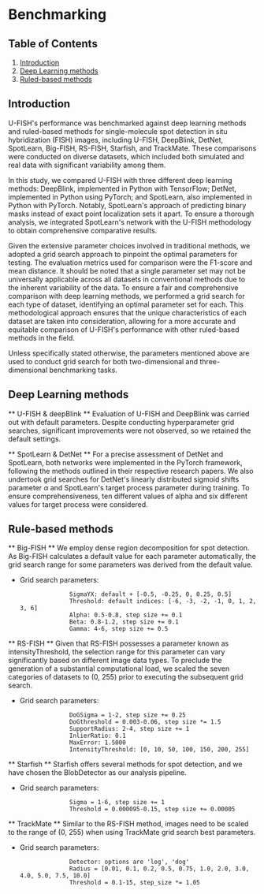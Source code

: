 # Benchmarking

## Table of Contents

1. [Introduction](#introduction)
2. [Deep Learning methods](#deep-learning-methods)
3. [Ruled-based methods](#rule-based-methods)



## Introduction
U-FISH's performance was benchmarked against deep learning methods and ruled-based methods for single-molecule spot detection in situ hybridization (FISH) images, including U-FISH, DeepBlink, DetNet, SpotLearn, Big-FISH, RS-FISH, Starfish, and TrackMate. These comparisons were conducted on diverse datasets, which included both simulated and real data with significant variability among them. 

In this study, we compared U-FISH with three different deep learning methods: DeepBlink, implemented in Python with TensorFlow; DetNet, implemented in Python using PyTorch; and SpotLearn, also implemented in Python with PyTorch. Notably, SpotLearn's approach of predicting binary masks instead of exact point localization sets it apart. To ensure a thorough analysis, we integrated SpotLearn's network with the U-FISH methodology to obtain comprehensive comparative results.

Given the extensive parameter choices involved in traditional methods, we adopted a grid search approach to pinpoint the optimal parameters for testing. The evaluation metrics used for comparison were the F1-score and mean distance. It should be noted that a single parameter set may not be universally applicable across all datasets in conventional methods due to the inherent variability of the data. To ensure a fair and comprehensive comparison with deep learning methods, we performed a grid search for each type of dataset, identifying an optimal parameter set for each. This methodological approach ensures that the unique characteristics of each dataset are taken into consideration, allowing for a more accurate and equitable comparison of U-FISH's performance with other ruled-based methods in the field.

Unless specifically stated otherwise, the parameters mentioned above are used to conduct grid search for both two-dimensional and three-dimensional benchmarking tasks.


## Deep Learning methods


** U-FISH & deepBlink **
Evaluation of U-FISH and DeepBlink was carried out with default parameters. Despite conducting hyperparameter grid searches, significant improvements were not observed, so we retained the default settings.


** SpotLearn & DetNet **
For a precise assessment of DetNet and SpotLearn, both networks were implemented in the PyTorch framework, following the methods outlined in their respective research papers. We also undertook grid searches for DetNet's linearly distributed sigmoid shifts parameter $\alpha$ and SpotLearn's target process parameter during training. To ensure comprehensiveness, ten different values of alpha and six different values for target process were considered.


## Rule-based methods

** Big-FISH **
We employ dense region decomposition for spot detection. As Big-FISH calculates a default value for each parameter automatically, the grid search range for some parameters was derived from the default value. 
* Grid search parameters:
                 
                    SigmaYX: default + [-0.5, -0.25, 0, 0.25, 0.5]
                    Threshold: default indices: [-6, -3, -2, -1, 0, 1, 2, 3, 6]
                    Alpha: 0.5-0.8, step size += 0.1
                    Beta: 0.8-1.2, step size += 0.1
                    Gamma: 4-6, step size += 0.5
  

** RS-FISH **
Given that RS-FISH possesses a parameter known as intensityThreshold, the selection range for this parameter can vary significantly based on different image data types. To preclude the generation of a substantial computational load, we scaled the seven categories of datasets to (0, 255) prior to executing the subsequent grid search.
* Grid search parameters:
  
                    DoGSigma = 1-2, step size += 0.25
                    DoGthreshold = 0.003-0.06, step size *= 1.5 
                    SupportRadius: 2-4, step size += 1
                    InlierRatio: 0.1
                    MaxError: 1.5000
                    IntensityThreshold: [0, 10, 50, 100, 150, 200, 255]

  
** Starfish **
 Starfish offers several methods for spot detection, and we have chosen the BlobDetector as our analysis pipeline.
* Grid search parameters:
  
                    Sigma = 1-6, step size += 1
                    Threshold = 0.000095-0.15, step size += 0.00005

  
** TrackMate **
Similar to the RS-FISH method, images need to be scaled to the range of (0,  255) when using TrackMate grid search best parameters.
* Grid search parameters:
  
                    Detector: options are 'log', 'dog'
                    Radius = [0.01, 0.1, 0.2, 0.5, 0.75, 1.0, 2.0, 3.0, 4.0, 5.0, 7.5, 10.0]
                    Threshold = 0.1-15, step_size *= 1.05 

